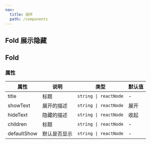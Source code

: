 ```yaml
---
nav:
  title: 组件
  path: /components
---
```


## Fold 展示隐藏

<code src="./demos/demo1.tsx"></code>

## Fold

### 属性

| 属性        | 说明         | 类型                  | 默认值 |
| ----------- | ------------ | --------------------- | ------ |
| title       | 标题         | `string \| reactNode` | -      |
| showText    | 展开的描述   | `string \| reactNode` | 展开   |
| hideText    | 隐藏的描述   | `string \| reactNode` | 收起   |
| children    | 标题         | `string \| reactNode` | -      |
| defaultShow | 默认是否显示 | `string \| reactNode` | -      |
